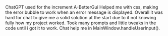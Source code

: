 ChatGPT used for the increment A-BetterGui
Helped me with css, making the error bubble to work when an
error message is displayed. Overall it was hard for chat to give
me a solid solution at the start due to it not knowing fully how 
my project worked. Took many prompts and little tweaks in the code
until i got it to work. Chat help me in MainWindow.handleUserInput().